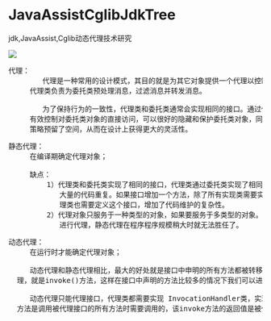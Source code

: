 # JavaAssistCglibJdkTree
jdk,JavaAssist,Cglib动态代理技术研究


![](https://i.imgur.com/A52Ya8P.png)

<pre>
代理：
        代理是一种常用的设计模式，其目的就是为其它对象提供一个代理以控制对某个对象的访问。
     代理类负责为委托类预处理消息，过滤消息并转发消息。

        为了保持行为的一致性，代理类和委托类通常会实现相同的接口。通过代理类这中间这一层，能
     有效控制对委托类对象的直接访问，可以很好的隐藏和保护委托类对象，同时也为实施不同控制
     策略预留了空间，从而在设计上获得更大的灵活性。
</pre>

<pre>
静态代理：
     在编译期确定代理对象；

     缺点：
         1）代理类和委托类实现了相同的接口，代理类通过委托类实现了相同的方法。这样就出现了
            大量的代码重复。如果接口增加一个方法，除了所有实现类需要实现这个方法外，所有代
            理类也需要定义这个接口，增加了代码维护的复杂性。
         2）代理对象只服务于一种类型的对象，如果要服务于多类型的对象。势必要为每一种对象都
            进行代理，静态代理在程序程序规模稍大时就无法胜任了。
</pre>

<pre>
动态代理：
     在运行时才能确定代理对象；

     动态代理和静态代理相比，最大的好处就是接口中申明的所有方法都被转移到一个集中的方法中处
  理，就是invoke()方法，这样在接口中声明的方法比较多的情况下我们可以进行灵活处理。

     动态代理只能代理接口，代理类都需要实现 InvocationHandler类，实现invoke方法，该
  方法是调用被代理接口的所有方法时需要调用的，该invoke方法的返回值是被代理接口的一个实现类。
</pre>